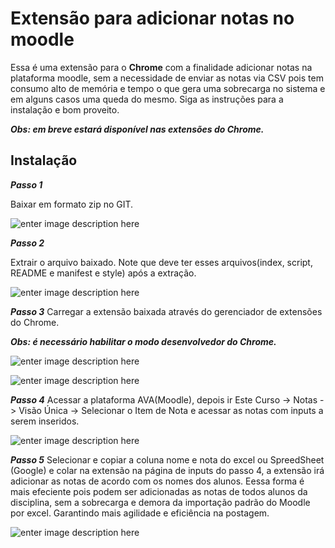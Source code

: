 # Extensão para adicionar notas no moodle

Essa é uma extensão para o **Chrome** com a finalidade adicionar notas na plataforma moodle, sem a necessidade de enviar as notas via CSV pois tem consumo alto de memória e tempo o que gera uma sobrecarga no sistema e em alguns casos uma queda do mesmo. Siga as instruções para a instalação e bom proveito. 

***Obs: em breve estará disponível nas extensões do Chrome.***

## Instalação

***Passo 1***

Baixar em formato zip no GIT.                                                   

![enter image description here](https://media.giphy.com/media/v1.Y2lkPTc5MGI3NjExZDFybDJpNnA0b3Zhcm54eW4zdzM1d2hkcTY3MjV3dXRkbWJ1cXd3eCZlcD12MV9pbnRlcm5hbF9naWZfYnlfaWQmY3Q9Zw/pFTTHolgLDtOBKJl10/giphy.gif)

***Passo 2***

Extrair o arquivo baixado. Note que deve ter esses arquivos(index, script, README e manifest e style) após a extração.

![enter image description here](https://media.giphy.com/media/v1.Y2lkPTc5MGI3NjExOXFjdXJ0azBkaW5uZnB0OXRyOGZhZTUxa2Q1MmU3YXpzaW9tcm16eCZlcD12MV9pbnRlcm5hbF9naWZfYnlfaWQmY3Q9Zw/5PWX2OJvB62Ei6Cl70/giphy.gif)

***Passo 3***
Carregar a extensão baixada através do gerenciador de extensões do Chrome.

***Obs: é necessário habilitar o modo desenvolvedor do Chrome.***

![enter image description here](https://media.giphy.com/media/v1.Y2lkPTc5MGI3NjExcTk3bmxvZWlzeTR3cmE2em8xMnVnZXBnMWQ5N3dldHRmcDN3MW9hbCZlcD12MV9pbnRlcm5hbF9naWZfYnlfaWQmY3Q9Zw/MxESJLzseUcBVNrDaB/giphy.gif)

![enter image description here](https://media.giphy.com/media/v1.Y2lkPTc5MGI3NjExb3htOGxzcG5kdDc0cWw2dHA1YjBmcngzanhzMDd3YzRuYjdvaXBzYiZlcD12MV9pbnRlcm5hbF9naWZfYnlfaWQmY3Q9cw/ZgYssKUaDT4dTWyjTt/giphy.gif)


***Passo 4***
Acessar a plataforma AVA(Moodle), depois ir Este Curso -> Notas -> Visão Única -> Selecionar o Item de Nota e acessar as notas com inputs a serem inseridos.

![enter image description here](https://media.giphy.com/media/v1.Y2lkPTc5MGI3NjExZTl6enlkMzUyN3Fsempvem5iamhsOTBpdzkyaDEwOWlpYngzcGJpeCZlcD12MV9pbnRlcm5hbF9naWZfYnlfaWQmY3Q9Zw/NMqTO046PqAQ0Zmcol/giphy.gif)

***Passo 5***
Selecionar e copiar a coluna nome e nota do excel ou SpreedSheet (Google) e colar na extensão na página de inputs do passo 4, a extensão irá adicionar as notas de acordo com os nomes dos alunos. 
Eessa forma é mais efeciente pois podem ser adicionadas as notas de todos alunos da disciplina, sem a sobrecarga e demora da importação padrão do Moodle por excel. Garantindo mais agilidade e eficiência na postagem.

![enter image description here](https://media.giphy.com/media/G1wxnHh2a9IKFspskQ/giphy.gif)
